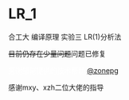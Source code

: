 # LR_1
合工大 编译原理 实验三 LR(1)分析法

~~目前仍存在少量问题~~问题已修复

<font color=#FFFFFF>感谢邹佬提供的技术帮助 [@zonepg](https://github.com/zonepg)</font>

感谢mxy、xzh二位大佬的指导

